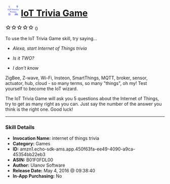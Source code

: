 # &nbsp;<img src="skill_icon" alt="IoT Trivia Game icon" width="36"> [IoT Trivia Game](http://alexa.amazon.com/#skills/amzn1.echo-sdk-ams.app.450f63fa-ee49-4090-a9ca-45354bb22eb3)
![0 stars](../../images/ic_star_border_black_18dp_1x.png)![0 stars](../../images/ic_star_border_black_18dp_1x.png)![0 stars](../../images/ic_star_border_black_18dp_1x.png)![0 stars](../../images/ic_star_border_black_18dp_1x.png)![0 stars](../../images/ic_star_border_black_18dp_1x.png) 0

To use the IoT Trivia Game skill, try saying...

* *Alexa, start Internet of Things trivia*

* *Is it TWO?*

* *I don't know*

ZigBee, Z-wave, Wi-Fi, Insteon, SmartThings, MQTT, broker, sensor, actuator, hub, cloud - so many terms, so many "things", oh my! Test yourself to become the IoT wizard.

The IoT Trivia Game will ask you 5 questions about the Internet of Things, try to get as many right as you can. Just say the number of the answer you think is the right one. Good luck!

***

### Skill Details

* **Invocation Name:** internet of things trivia
* **Category:** Games
* **ID:** amzn1.echo-sdk-ams.app.450f63fa-ee49-4090-a9ca-45354bb22eb3
* **ASIN:** B01F0FDL00
* **Author:** Ulanov Software
* **Release Date:** May 4, 2016 @ 09:38:40
* **In-App Purchasing:** No
